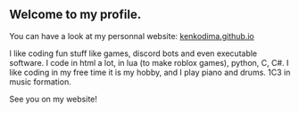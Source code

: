 ## Welcome to my profile.

You can have a look at my personnal website:
[kenkodima.github.io](https://kenkodima.github.io)

I like coding fun stuff like games, discord bots and even executable software. I code in html a lot, in lua (to make roblox games), python, C, C#. I like coding in my free time it is my hobby, and I play piano and drums. 1C3 in music formation.

See you on my website!
